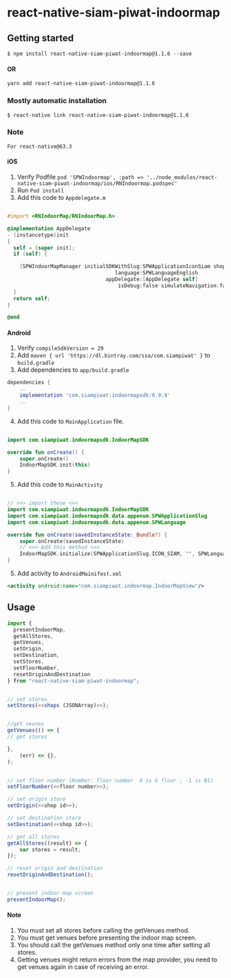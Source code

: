 # react-native-siam-piwat-indoormap

## Getting started

`$ npm install react-native-siam-piwat-indoormap@1.1.6 --save`

#### OR

`yarn add react-native-siam-piwat-indoormap@1.1.6`

### Mostly automatic installation

`$ react-native link react-native-siam-piwat-indoormap@1.1.6`

### Note

`For react-native@63.3`

#### iOS

1. Verify Podfile `pod 'SPWIndoormap', :path => '../node_modules/react-native-siam-piwat-indoormap/ios/RNIndoormap.podspec'`
2. Run `Pod install`
3. Add this code to `Appdelegate.m`

```objective-c

#import <RNIndoorMap/RNIndoorMap.h>

@implementation AppDelegate
- (instancetype)init
{
  self = [super init];
  if (self) {

    [SPWIndoorMapManager initialSDKWithSlug:SPWApplicationIconSiam shops:@[]
                                   language:SPWLanguageEnglish
                                appDelegate:[AppDelegate self]
                                    isDebug:false simulateNavigation:false];
  }
  return self;
}

@end

```

#### Android

1. Verify `compileSdkVersion = 29`
2. Add `maven { url 'https://dl.bintray.com/ssa/com.siampiwat' }` to `build.gradle`
3. Add dependencies to `app/build.gradle`

```groovy
dependencies {
    ..
    implementation 'com.siampiwat:indoormapsdk:0.9.9'
    ..
}
```

4. Add this code to `MainApplication` file.

```kotlin

import com.siampiwat.indoormapsdk.IndoorMapSDK

override fun onCreate() {
	super.onCreate()
	IndoorMapSDK.init(this)
}

```

5. Add this code to `MainActivity`

```kotlin

// >>> import these <<<
import com.siampiwat.indoormapsdk.IndoorMapSDK
import com.siampiwat.indoormapsdk.data.appenum.SPWApplicationSlug
import com.siampiwat.indoormapsdk.data.appenum.SPWLanguage

override fun onCreate(savedInstanceState: Bundle?) {
	super.onCreate(savedInstanceState)
	// >>> Add this method <<<
	IndoorMapSDK.initialize(SPWApplicationSlug.ICON_SIAM, "", SPWLanguage.TH, true)
}

```

5. Add activity to `AndroidMainifest.xml`

```xml
<activity android:name="com.siampiwat.indoormap.IndoorMapView"/>
```

## Usage

```javascript
import {
  presentIndoorMap,
  getAllStores,
  getVenues,
  setOrigin,
  setDestination,
  setStores,
  setFloorNumber,
  resetOriginAndDestination
} from "react-native-siam-piwat-indoormap";


// set stores
setStores(<<shops (JSONArray)>>);


//get veunes
getVenues(() => {
// get stores

},
	(err) => {},
);


// set floor number (Number: floor number  0 is G floor , -1 is B1)
setFloorNumber(<<floor number>>);

// set origin store
setOrigin(<<shop id>>);

// set destination store
setDestination(<<shop id>>);

// get all stores
getAllStores((result) => {
	var stores = result;
});

// reset origin and destination
resetOriginAndDestination();


// present indoor map screen
presentIndoorMap();

```

#### Note

1. You must set all stores before calling the getVenues method.
2. You must get venues before presenting the indoor map screen.
3. You should call the getVenues method only one time after setting all stores.
4. Getting venues might return errors from the map provider, you need to get venues again in case of receiving an error.
